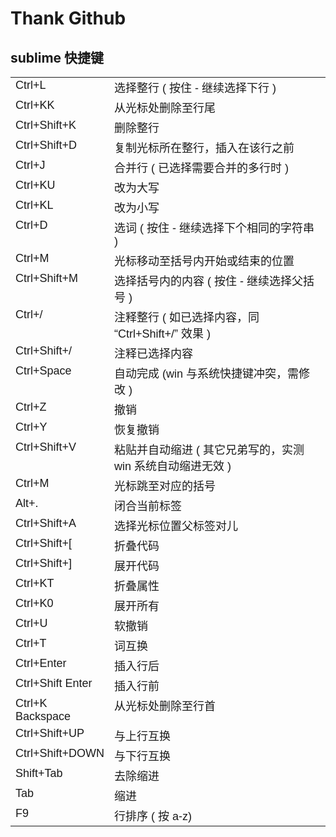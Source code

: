 Thank Github
===================

sublime 快捷键 
-------------------
<table cellspacing="0" cellpadding="0">
	<tbody style="word-wrap:break-word">
		<tr style="word-wrap:break-word">
			<td width="114" valign="top" style="word-wrap:break-word">
				<p style="word-wrap:break-word; margin-top:0px; margin-bottom:0px; padding-top:0px; padding-bottom:0px">
					<span style="word-wrap:break-word">
						<span lang="EN-US" style="word-wrap:break-word">
							<span style="font-family:Arial; font-size:18px; word-wrap:break-word">Ctrl+L</span>
						</span>
					</span>
				</p>
			</td>
			<td width="454" valign="top" style="word-wrap:break-word">
				<p style="word-wrap:break-word; margin-top:0px; margin-bottom:0px; padding-top:0px; padding-bottom:0px">
					<span style="font-family:Arial; font-size:18px; word-wrap:break-word">
						<span style="word-wrap:break-word">
							<span style="word-wrap:break-word">选择整行</span>
							<span lang="EN-US" style="word-wrap:break-word">(</span>
							<span style="word-wrap:break-word">按住</span>
							<span lang="EN-US" style="word-wrap:break-word">-</span>
							<span style="word-wrap:break-word">继续选择下行</span>
							<span lang="EN-US" style="word-wrap:break-word">)</span>
						</span>
					</span>
				</p>
			</td>
		</tr>
		<tr style="word-wrap:break-word">
			<td width="114" valign="top" style="word-wrap:break-word">
				<p style="word-wrap:break-word; margin-top:0px; margin-bottom:0px; padding-top:0px; padding-bottom:0px">
					<span style="word-wrap:break-word">
						<span lang="EN-US" style="word-wrap:break-word">
							<span style="font-family:Arial; font-size:18px; word-wrap:break-word">Ctrl+KK</span>
						</span>
					</span>
				</p>
			</td>
			<td width="454" valign="top" style="word-wrap:break-word">
				<p style="word-wrap:break-word; margin-top:0px; margin-bottom:0px; padding-top:0px; padding-bottom:0px">
					<span style="word-wrap:break-word">
						<span style="font-family:Arial; font-size:18px; word-wrap:break-word">从光标处删除至行尾</span>
					</span>
				</p>
			</td>
		</tr>
		<tr style="word-wrap:break-word">
			<td width="114" valign="top" style="word-wrap:break-word">
				<p style="word-wrap:break-word; margin-top:0px; margin-bottom:0px; padding-top:0px; padding-bottom:0px">
					<span style="word-wrap:break-word">
						<span lang="EN-US" style="word-wrap:break-word">
							<span style="font-family:Arial; font-size:18px; word-wrap:break-word">Ctrl+Shift+K</span>
						</span>
					</span>
				</p>
			</td>
			<td width="454" valign="top" style="word-wrap:break-word">
				<p style="word-wrap:break-word; margin-top:0px; margin-bottom:0px; padding-top:0px; padding-bottom:0px">
					<span style="word-wrap:break-word">
						<span style="font-family:Arial; font-size:18px; word-wrap:break-word">删除整行</span>
					</span>
				</p>
			</td>
		</tr>
		<tr style="word-wrap:break-word">
			<td width="114" valign="top" style="word-wrap:break-word">
				<p style="word-wrap:break-word; margin-top:0px; margin-bottom:0px; padding-top:0px; padding-bottom:0px">
					<span style="word-wrap:break-word">
						<span lang="EN-US" style="word-wrap:break-word">
							<span style="font-family:Arial; font-size:18px; word-wrap:break-word">Ctrl+Shift+D</span>
						</span>
					</span>
				</p>
			</td>
			<td width="454" valign="top" style="word-wrap:break-word">
				<p style="word-wrap:break-word; margin-top:0px; margin-bottom:0px; padding-top:0px; padding-bottom:0px">
					<span style="word-wrap:break-word">
						<span style="font-family:Arial; font-size:18px; word-wrap:break-word">复制光标所在整行，插入在该行之前</span>
					</span>
				</p>
			</td>
		</tr>
		<tr style="word-wrap:break-word">
			<td width="114" valign="top" style="word-wrap:break-word">
				<p style="word-wrap:break-word; margin-top:0px; margin-bottom:0px; padding-top:0px; padding-bottom:0px">
					<span style="word-wrap:break-word">
						<span lang="EN-US" style="word-wrap:break-word">
							<span style="font-family:Arial; font-size:18px; word-wrap:break-word">Ctrl+J</span>
						</span>
					</span>
				</p>
			</td>
			<td width="454" valign="top" style="word-wrap:break-word">
				<p style="word-wrap:break-word; margin-top:0px; margin-bottom:0px; padding-top:0px; padding-bottom:0px">
					<span style="font-family:Arial; font-size:18px; word-wrap:break-word">
						<span style="word-wrap:break-word">合并行</span>
						<span lang="EN-US" style="word-wrap:break-word">(</span>
						<span style="word-wrap:break-word">已选择需要合并的多行时</span>
						<span lang="EN-US" style="word-wrap:break-word">)</span>
					</span>
				</p>
			</td>
		</tr>
		<tr style="word-wrap:break-word">
			<td width="114" valign="top" style="word-wrap:break-word">
				<p style="word-wrap:break-word; margin-top:0px; margin-bottom:0px; padding-top:0px; padding-bottom:0px">
					<span style="word-wrap:break-word">
						<span lang="EN-US" style="word-wrap:break-word">
							<span style="font-family:Arial; font-size:18px; word-wrap:break-word">Ctrl+KU</span>
						</span>
					</span>
				</p>
			</td>
			<td width="454" valign="top" style="word-wrap:break-word">
				<p style="word-wrap:break-word; margin-top:0px; margin-bottom:0px; padding-top:0px; padding-bottom:0px">
					<span style="word-wrap:break-word">
						<span style="font-family:Arial; font-size:18px; word-wrap:break-word">改为大写</span>
					</span>
				</p>
			</td>
		</tr>
		<tr style="word-wrap:break-word">
			<td width="114" valign="top" style="word-wrap:break-word">
				<p style="word-wrap:break-word; margin-top:0px; margin-bottom:0px; padding-top:0px; padding-bottom:0px">
					<span style="word-wrap:break-word">
						<span lang="EN-US" style="word-wrap:break-word">
							<span style="font-family:Arial; font-size:18px; word-wrap:break-word">Ctrl+KL</span>
						</span>
					</span>
				</p>
			</td>
			<td width="454" valign="top" style="word-wrap:break-word">
				<p style="word-wrap:break-word; margin-top:0px; margin-bottom:0px; padding-top:0px; padding-bottom:0px">
					<span style="word-wrap:break-word">
						<span style="font-family:Arial; font-size:18px; word-wrap:break-word">改为小写</span>
					</span>
				</p>
			</td>
		</tr>
		<tr style="word-wrap:break-word">
			<td width="114" valign="top" style="word-wrap:break-word">
				<p style="word-wrap:break-word; margin-top:0px; margin-bottom:0px; padding-top:0px; padding-bottom:0px">
					<span style="word-wrap:break-word">
						<span lang="EN-US" style="word-wrap:break-word">
							<span style="font-family:Arial; font-size:18px; word-wrap:break-word">Ctrl+D</span>
						</span>
					</span>
				</p>
			</td>
			<td width="454" valign="top" style="word-wrap:break-word">
				<p style="word-wrap:break-word; margin-top:0px; margin-bottom:0px; padding-top:0px; padding-bottom:0px">
					<span style="font-family:Arial; font-size:18px; word-wrap:break-word">
						<span style="word-wrap:break-word">选词</span>
						<span lang="EN-US" style="word-wrap:break-word">(</span>
						<span style="word-wrap:break-word">按住</span>
						<span lang="EN-US" style="word-wrap:break-word">-</span>
						<span style="word-wrap:break-word">继续选择下个相同的字符串</span>
						<span lang="EN-US" style="word-wrap:break-word">)</span>
					</span>
				</p>
			</td>
		</tr>
		<tr style="word-wrap:break-word">
			<td width="114" valign="top" style="word-wrap:break-word">
				<p style="word-wrap:break-word; margin-top:0px; margin-bottom:0px; padding-top:0px; padding-bottom:0px">
					<span style="word-wrap:break-word">
						<span lang="EN-US" style="word-wrap:break-word">
							<span style="font-family:Arial; font-size:18px; word-wrap:break-word">Ctrl+M</span>
						</span>
					</span>
				</p>
			</td>
			<td width="454" valign="top" style="word-wrap:break-word">
				<p style="word-wrap:break-word; margin-top:0px; margin-bottom:0px; padding-top:0px; padding-bottom:0px">
					<span style="word-wrap:break-word">
						<span style="font-family:Arial; font-size:18px; word-wrap:break-word">光标移动至括号内开始或结束的位置</span>
					</span>
				</p>
			</td>
		</tr>
		<tr style="word-wrap:break-word">
			<td width="114" valign="top" style="word-wrap:break-word">
				<p style="word-wrap:break-word; margin-top:0px; margin-bottom:0px; padding-top:0px; padding-bottom:0px">
					<span style="word-wrap:break-word">
						<span lang="EN-US" style="word-wrap:break-word">
							<span style="font-family:Arial; font-size:18px; word-wrap:break-word">Ctrl+Shift+M</span>
						</span>
					</span>
				</p>
			</td>
			<td width="454" valign="top" style="word-wrap:break-word">
				<p style="word-wrap:break-word; margin-top:0px; margin-bottom:0px; padding-top:0px; padding-bottom:0px">
					<span style="font-family:Arial; font-size:18px; word-wrap:break-word">
						<span style="word-wrap:break-word">选择括号内的内容</span>
						<span lang="EN-US" style="word-wrap:break-word">(</span>
						<span style="word-wrap:break-word">按住</span>
						<span lang="EN-US" style="word-wrap:break-word">-</span>
						<span style="word-wrap:break-word">继续选择父括号</span>
						<span lang="EN-US" style="word-wrap:break-word">)</span>
					</span>
				</p>
			</td>
		</tr>
		<tr style="word-wrap:break-word">
			<td width="114" valign="top" style="word-wrap:break-word">
				<p style="word-wrap:break-word; margin-top:0px; margin-bottom:0px; padding-top:0px; padding-bottom:0px">
					<span style="word-wrap:break-word">
						<span lang="EN-US" style="word-wrap:break-word">
							<span style="font-family:Arial; font-size:18px; word-wrap:break-word">Ctrl+/</span>
						</span>
					</span>
				</p>
			</td>
			<td width="454" valign="top" style="word-wrap:break-word">
				<p style="word-wrap:break-word; margin-top:0px; margin-bottom:0px; padding-top:0px; padding-bottom:0px">
					<span style="font-family:Arial; font-size:18px; word-wrap:break-word">
						<span style="word-wrap:break-word">注释整行</span>
						<span lang="EN-US" style="word-wrap:break-word">(</span>
						<span style="word-wrap:break-word">如已选择内容，同</span>
						<span lang="EN-US" style="word-wrap:break-word">“Ctrl+Shift+/”</span>
						<span style="word-wrap:break-word">效果</span>
						<span lang="EN-US" style="word-wrap:break-word">)</span>
					</span>
				</p>
			</td>
		</tr>
		<tr style="word-wrap:break-word">
			<td width="114" valign="top" style="word-wrap:break-word">
				<p style="word-wrap:break-word; margin-top:0px; margin-bottom:0px; padding-top:0px; padding-bottom:0px">
					<span style="word-wrap:break-word">
						<span lang="EN-US" style="word-wrap:break-word">
							<span style="font-family:Arial; font-size:18px; word-wrap:break-word">Ctrl+Shift+/</span>
						</span>
					</span>
				</p>
			</td>
			<td width="454" valign="top" style="word-wrap:break-word">
				<p style="word-wrap:break-word; margin-top:0px; margin-bottom:0px; padding-top:0px; padding-bottom:0px">
					<span style="word-wrap:break-word">
						<span style="font-family:Arial; font-size:18px; word-wrap:break-word">注释已选择内容</span>
					</span>
				</p>
			</td>
		</tr>
		<tr style="word-wrap:break-word">
			<td width="114" valign="top" style="word-wrap:break-word">
				<p style="word-wrap:break-word; margin-top:0px; margin-bottom:0px; padding-top:0px; padding-bottom:0px">
					<span style="word-wrap:break-word">
						<span lang="EN-US" style="word-wrap:break-word">
							<span style="font-family:Arial; font-size:18px; word-wrap:break-word">Ctrl+Space</span>
						</span>
					</span>
				</p>
			</td>
			<td width="454" valign="top" style="word-wrap:break-word">
				<p style="word-wrap:break-word; margin-top:0px; margin-bottom:0px; padding-top:0px; padding-bottom:0px">
					<span style="font-family:Arial; font-size:18px; word-wrap:break-word">
						<span style="word-wrap:break-word">自动完成</span>
						<span lang="EN-US" style="word-wrap:break-word">(win</span>
						<span style="word-wrap:break-word">与系统快捷键冲突，需修改</span>
						<span lang="EN-US" style="word-wrap:break-word">)</span>
					</span>
				</p>
			</td>
		</tr>
		<tr style="word-wrap:break-word">
			<td width="114" valign="top" style="word-wrap:break-word">
				<p style="word-wrap:break-word; margin-top:0px; margin-bottom:0px; padding-top:0px; padding-bottom:0px">
					<span style="word-wrap:break-word">
						<span lang="EN-US" style="word-wrap:break-word">
							<span style="font-family:Arial; font-size:18px; word-wrap:break-word">Ctrl+Z</span>
						</span>
					</span>
				</p>
			</td>
			<td width="454" valign="top" style="word-wrap:break-word">
				<p style="word-wrap:break-word; margin-top:0px; margin-bottom:0px; padding-top:0px; padding-bottom:0px">
					<span style="word-wrap:break-word">
						<span style="font-family:Arial; font-size:18px; word-wrap:break-word">撤销</span>
					</span>
				</p>
			</td>
		</tr>
		<tr style="word-wrap:break-word">
			<td width="114" valign="top" style="word-wrap:break-word">
				<p style="word-wrap:break-word; margin-top:0px; margin-bottom:0px; padding-top:0px; padding-bottom:0px">
					<span style="word-wrap:break-word">
						<span lang="EN-US" style="word-wrap:break-word">
							<span style="font-family:Arial; font-size:18px; word-wrap:break-word">Ctrl+Y</span>
						</span>
					</span>
				</p>
			</td>
			<td width="454" valign="top" style="word-wrap:break-word">
				<p style="word-wrap:break-word; margin-top:0px; margin-bottom:0px; padding-top:0px; padding-bottom:0px">
					<span style="word-wrap:break-word">
						<span style="font-family:Arial; font-size:18px; word-wrap:break-word">恢复撤销</span>
					</span>
				</p>
			</td>
		</tr>
		<tr style="word-wrap:break-word">
			<td width="114" valign="top" style="word-wrap:break-word">
				<p style="word-wrap:break-word; margin-top:0px; margin-bottom:0px; padding-top:0px; padding-bottom:0px">
					<span style="word-wrap:break-word">
						<span lang="EN-US" style="word-wrap:break-word">
							<span style="font-family:Arial; font-size:18px; word-wrap:break-word">Ctrl+Shift+V</span>
						</span>
					</span>
				</p>
			</td>
			<td width="454" valign="top" style="word-wrap:break-word">
				<p style="word-wrap:break-word; margin-top:0px; margin-bottom:0px; padding-top:0px; padding-bottom:0px">
					<span style="font-family:Arial; font-size:18px; word-wrap:break-word">
						<span style="word-wrap:break-word">粘贴并自动缩进</span>
						<span lang="EN-US" style="word-wrap:break-word">(</span>
						<span style="word-wrap:break-word">其它兄弟写的，实测</span>
						<span lang="EN-US" style="word-wrap:break-word">win</span>
						<span style="word-wrap:break-word">系统自动缩进无效</span>
						<span lang="EN-US" style="word-wrap:break-word">)</span>
					</span>
				</p>
			</td>
		</tr>
		<tr style="word-wrap:break-word">
			<td width="114" valign="top" style="word-wrap:break-word">
				<p style="word-wrap:break-word; margin-top:0px; margin-bottom:0px; padding-top:0px; padding-bottom:0px">
					<span style="word-wrap:break-word">
						<span lang="EN-US" style="word-wrap:break-word">
							<span style="font-family:Arial; font-size:18px; word-wrap:break-word">Ctrl+M</span>
						</span>
					</span>
				</p>
			</td>
			<td width="454" valign="top" style="word-wrap:break-word">
				<p style="word-wrap:break-word; margin-top:0px; margin-bottom:0px; padding-top:0px; padding-bottom:0px">
					<span style="word-wrap:break-word">
						<span style="font-family:Arial; font-size:18px; word-wrap:break-word">光标跳至对应的括号</span>
					</span>
				</p>
			</td>
		</tr>
		<tr style="word-wrap:break-word">
			<td width="114" valign="top" style="word-wrap:break-word">
				<p style="word-wrap:break-word; margin-top:0px; margin-bottom:0px; padding-top:0px; padding-bottom:0px">
					<span style="word-wrap:break-word">
						<span lang="EN-US" style="word-wrap:break-word">
							<span style="font-family:Arial; font-size:18px; word-wrap:break-word">Alt+.</span>
						</span>
					</span>
				</p>
			</td>
			<td width="454" valign="top" style="word-wrap:break-word">
				<p style="word-wrap:break-word; margin-top:0px; margin-bottom:0px; padding-top:0px; padding-bottom:0px">
					<span style="word-wrap:break-word">
						<span style="font-family:Arial; font-size:18px; word-wrap:break-word">闭合当前标签</span>
					</span>
				</p>
			</td>
		</tr>
		<tr style="word-wrap:break-word">
			<td width="114" valign="top" style="word-wrap:break-word">
				<p style="word-wrap:break-word; margin-top:0px; margin-bottom:0px; padding-top:0px; padding-bottom:0px">
					<span style="word-wrap:break-word">
						<span lang="EN-US" style="word-wrap:break-word">
							<span style="font-family:Arial; font-size:18px; word-wrap:break-word">Ctrl+Shift+A</span>
						</span>
					</span>
				</p>
			</td>
			<td width="454" valign="top" style="word-wrap:break-word">
				<p style="word-wrap:break-word; margin-top:0px; margin-bottom:0px; padding-top:0px; padding-bottom:0px">
					<span style="word-wrap:break-word">
						<span style="font-family:Arial; font-size:18px; word-wrap:break-word">选择光标位置父标签对儿</span>
					</span>
				</p>
			</td>
		</tr>
		<tr style="word-wrap:break-word">
			<td width="114" valign="top" style="word-wrap:break-word">
				<p style="word-wrap:break-word; margin-top:0px; margin-bottom:0px; padding-top:0px; padding-bottom:0px">
					<span style="word-wrap:break-word">
						<span lang="EN-US" style="word-wrap:break-word">
							<span style="font-family:Arial; font-size:18px; word-wrap:break-word">Ctrl+Shift+[</span>
						</span>
					</span>
				</p>
			</td>
			<td width="454" valign="top" style="word-wrap:break-word">
				<p style="word-wrap:break-word; margin-top:0px; margin-bottom:0px; padding-top:0px; padding-bottom:0px">
					<span style="word-wrap:break-word">
						<span style="font-family:Arial; font-size:18px; word-wrap:break-word">折叠代码</span>
					</span>
				</p>
			</td>
		</tr>
		<tr style="word-wrap:break-word">
			<td width="114" valign="top" style="word-wrap:break-word">
				<p style="word-wrap:break-word; margin-top:0px; margin-bottom:0px; padding-top:0px; padding-bottom:0px">
					<span style="word-wrap:break-word">
						<span lang="EN-US" style="word-wrap:break-word">
							<span style="font-family:Arial; font-size:18px; word-wrap:break-word">Ctrl+Shift+]</span>
						</span>
					</span>
				</p>
			</td>
			<td width="454" valign="top" style="word-wrap:break-word">
				<p style="word-wrap:break-word; margin-top:0px; margin-bottom:0px; padding-top:0px; padding-bottom:0px">
					<span style="word-wrap:break-word">
						<span style="font-family:Arial; font-size:18px; word-wrap:break-word">展开代码</span>
					</span>
				</p>
			</td>
		</tr>
		<tr style="word-wrap:break-word">
			<td width="114" valign="top" style="word-wrap:break-word">
				<p style="word-wrap:break-word; margin-top:0px; margin-bottom:0px; padding-top:0px; padding-bottom:0px">
					<span style="word-wrap:break-word">
						<span lang="EN-US" style="word-wrap:break-word">
							<span style="font-family:Arial; font-size:18px; word-wrap:break-word">Ctrl+KT</span>
						</span>
					</span>
				</p>
			</td>
			<td width="454" valign="top" style="word-wrap:break-word">
				<p style="word-wrap:break-word; margin-top:0px; margin-bottom:0px; padding-top:0px; padding-bottom:0px">
					<span style="word-wrap:break-word">
						<span style="font-family:Arial; font-size:18px; word-wrap:break-word">折叠属性</span>
					</span>
				</p>
			</td>
		</tr>
		<tr style="word-wrap:break-word">
			<td width="114" valign="top" style="word-wrap:break-word">
				<p style="word-wrap:break-word; margin-top:0px; margin-bottom:0px; padding-top:0px; padding-bottom:0px">
					<span style="word-wrap:break-word">
						<span lang="EN-US" style="word-wrap:break-word">
							<span style="font-family:Arial; font-size:18px; word-wrap:break-word">Ctrl+K0</span>
						</span>
					</span>
				</p>
			</td>
			<td width="454" valign="top" style="word-wrap:break-word">
				<p style="word-wrap:break-word; margin-top:0px; margin-bottom:0px; padding-top:0px; padding-bottom:0px">
					<span style="word-wrap:break-word">
						<span style="font-family:Arial; font-size:18px; word-wrap:break-word">展开所有</span>
					</span>
				</p>
			</td>
		</tr>
		<tr style="word-wrap:break-word">
			<td width="114" valign="top" style="word-wrap:break-word">
				<p style="word-wrap:break-word; margin-top:0px; margin-bottom:0px; padding-top:0px; padding-bottom:0px">
					<span style="word-wrap:break-word">
						<span lang="EN-US" style="word-wrap:break-word">
							<span style="font-family:Arial; font-size:18px; word-wrap:break-word">Ctrl+U</span>
						</span>
					</span>
				</p>
			</td>
			<td width="454" valign="top" style="word-wrap:break-word">
				<p style="word-wrap:break-word; margin-top:0px; margin-bottom:0px; padding-top:0px; padding-bottom:0px">
					<span style="word-wrap:break-word">
						<span style="font-family:Arial; font-size:18px; word-wrap:break-word">软撤销</span>
					</span>
				</p>
			</td>
		</tr>
		<tr style="word-wrap:break-word">
			<td width="114" valign="top" style="word-wrap:break-word">
				<p style="word-wrap:break-word; margin-top:0px; margin-bottom:0px; padding-top:0px; padding-bottom:0px">
					<span style="word-wrap:break-word">
						<span lang="EN-US" style="word-wrap:break-word">
							<span style="font-family:Arial; font-size:18px; word-wrap:break-word">Ctrl+T</span>
						</span>
					</span>
				</p>
			</td>
			<td width="454" valign="top" style="word-wrap:break-word">
				<p style="word-wrap:break-word; margin-top:0px; margin-bottom:0px; padding-top:0px; padding-bottom:0px">
					<span style="word-wrap:break-word">
						<span style="font-family:Arial; font-size:18px; word-wrap:break-word">词互换</span>
					</span>
				</p>
			</td>
		</tr>
		<tr style="word-wrap:break-word">
			<td width="114" valign="top" style="word-wrap:break-word">
				<p style="word-wrap:break-word; margin-top:0px; margin-bottom:0px; padding-top:0px; padding-bottom:0px">
					<span style="word-wrap:break-word">
						<span lang="EN-US" style="word-wrap:break-word">
							<span style="font-family:Arial; font-size:18px; word-wrap:break-word">Ctrl+Enter</span>
						</span>
					</span>
				</p>
			</td>
			<td width="454" valign="top" style="word-wrap:break-word">
				<p style="word-wrap:break-word; margin-top:0px; margin-bottom:0px; padding-top:0px; padding-bottom:0px">
					<span style="word-wrap:break-word">
						<span style="font-family:Arial; font-size:18px; word-wrap:break-word">插入行后</span>
					</span>
				</p>
			</td>
		</tr>
		<tr style="word-wrap:break-word">
			<td width="114" valign="top" style="word-wrap:break-word">
				<p style="word-wrap:break-word; margin-top:0px; margin-bottom:0px; padding-top:0px; padding-bottom:0px">
					<span style="word-wrap:break-word">
						<span lang="EN-US" style="word-wrap:break-word">
							<span style="font-family:Arial; font-size:18px; word-wrap:break-word">Ctrl+Shift Enter</span>
						</span>
					</span>
				</p>
			</td>
			<td width="454" valign="top" style="word-wrap:break-word">
				<p style="word-wrap:break-word; margin-top:0px; margin-bottom:0px; padding-top:0px; padding-bottom:0px">
					<span style="word-wrap:break-word">
						<span style="font-family:Arial; font-size:18px; word-wrap:break-word">插入行前</span>
					</span>
				</p>
			</td>
		</tr>
		<tr style="word-wrap:break-word">
			<td width="114" valign="top" style="word-wrap:break-word">
				<p style="word-wrap:break-word; margin-top:0px; margin-bottom:0px; padding-top:0px; padding-bottom:0px">
					<span style="word-wrap:break-word">
						<span lang="EN-US" style="word-wrap:break-word">
							<span style="font-family:Arial; font-size:18px; word-wrap:break-word">Ctrl+K Backspace</span>
						</span>
					</span>
				</p>
			</td>
			<td width="454" valign="top" style="word-wrap:break-word">
				<p style="word-wrap:break-word; margin-top:0px; margin-bottom:0px; padding-top:0px; padding-bottom:0px">
					<span style="word-wrap:break-word">
						<span style="font-family:Arial; font-size:18px; word-wrap:break-word">从光标处删除至行首</span>
					</span>
				</p>
			</td>
		</tr>
		<tr style="word-wrap:break-word">
			<td width="114" valign="top" style="word-wrap:break-word">
				<p style="word-wrap:break-word; margin-top:0px; margin-bottom:0px; padding-top:0px; padding-bottom:0px">
					<span style="word-wrap:break-word">
						<span lang="EN-US" style="word-wrap:break-word">
							<span style="font-family:Arial; font-size:18px; word-wrap:break-word">Ctrl+Shift+UP</span>
						</span>
					</span>
				</p>
			</td>
			<td width="454" valign="top" style="word-wrap:break-word">
				<p style="word-wrap:break-word; margin-top:0px; margin-bottom:0px; padding-top:0px; padding-bottom:0px">
					<span style="word-wrap:break-word">
						<span style="font-family:Arial; font-size:18px; word-wrap:break-word">与上行互换</span>
					</span>
				</p>
			</td>
		</tr>
		<tr style="word-wrap:break-word">
			<td width="114" valign="top" style="word-wrap:break-word">
				<p style="word-wrap:break-word; margin-top:0px; margin-bottom:0px; padding-top:0px; padding-bottom:0px">
					<span style="word-wrap:break-word">
						<span lang="EN-US" style="word-wrap:break-word">
							<span style="font-family:Arial; font-size:18px; word-wrap:break-word">Ctrl+Shift+DOWN</span>
						</span>
					</span>
				</p>
			</td>
			<td width="454" valign="top" style="word-wrap:break-word">
				<p style="word-wrap:break-word; margin-top:0px; margin-bottom:0px; padding-top:0px; padding-bottom:0px">
					<span style="word-wrap:break-word">
						<span style="font-family:Arial; font-size:18px; word-wrap:break-word">与下行互换</span>
					</span>
				</p>
			</td>
		</tr>
		<tr style="word-wrap:break-word">
			<td width="114" valign="top" style="word-wrap:break-word">
				<p style="word-wrap:break-word; margin-top:0px; margin-bottom:0px; padding-top:0px; padding-bottom:0px">
					<span style="word-wrap:break-word">
						<span lang="EN-US" style="word-wrap:break-word">
							<span style="font-family:Arial; font-size:18px; word-wrap:break-word">Shift+Tab</span>
						</span>
					</span>
				</p>
			</td>
			<td width="454" valign="top" style="word-wrap:break-word">
				<p style="word-wrap:break-word; margin-top:0px; margin-bottom:0px; padding-top:0px; padding-bottom:0px">
					<span style="word-wrap:break-word">
						<span style="font-family:Arial; font-size:18px; word-wrap:break-word">去除缩进</span>
					</span>
				</p>
			</td>
		</tr>
		<tr style="word-wrap:break-word">
			<td width="114" valign="top" style="word-wrap:break-word">
				<p style="word-wrap:break-word; margin-top:0px; margin-bottom:0px; padding-top:0px; padding-bottom:0px">
					<span style="word-wrap:break-word">
						<span lang="EN-US" style="word-wrap:break-word">
							<span style="font-family:Arial; font-size:18px; word-wrap:break-word">Tab</span>
						</span>
					</span>
				</p>
			</td>
			<td width="454" valign="top" style="word-wrap:break-word">
				<p style="word-wrap:break-word; margin-top:0px; margin-bottom:0px; padding-top:0px; padding-bottom:0px">
					<span style="word-wrap:break-word">
						<span style="font-family:Arial; font-size:18px; word-wrap:break-word">缩进</span>
					</span>
				</p>
			</td>
		</tr>
		<tr style="word-wrap:break-word">
			<td width="114" valign="top" style="word-wrap:break-word">
				<p style="word-wrap:break-word; margin-top:0px; margin-bottom:0px; padding-top:0px; padding-bottom:0px">
					<span style="word-wrap:break-word">
						<span lang="EN-US" style="word-wrap:break-word">
							<span style="font-family:Arial; font-size:18px; word-wrap:break-word">F9</span>
						</span>
					</span>
				</p>
			</td>
			<td width="454" valign="top" style="word-wrap:break-word">
				<p style="word-wrap:break-word; margin-top:0px; margin-bottom:0px; padding-top:0px; padding-bottom:0px">
					<span style="font-family:Arial; font-size:18px; word-wrap:break-word">
						<span style="word-wrap:break-word">行排序</span>
						<span lang="EN-US" style="word-wrap:break-word">(</span>
						<span style="word-wrap:break-word">按</span>
						<span lang="EN-US" style="word-wrap:break-word">a-z)</span>
					</span>
				</p>
			</td>
		</tr>
	</tbody>
</table>